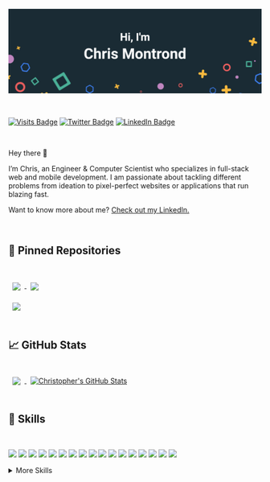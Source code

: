 [![Christopher's GitHub Banner](./assets/github-header.png)](https://www.linkedin.com/in/chris-montrond/)

<br>

[![Visits Badge](https://visitor-badge.glitch.me/badge?page_id=cmontrond.cmontrond)](https://www.linkedin.com/in/chris-montrond/)
[![Twitter Badge](https://img.shields.io/badge/Twitter-Profile-informational?style=flat&logo=twitter&logoColor=white&color=1CA2F1)](https://twitter.com/chris_montrond)
[![LinkedIn Badge](https://img.shields.io/badge/LinkedIn-Profile-informational?style=flat&logo=linkedin&logoColor=white&color=0D76A8)](https://www.linkedin.com/in/chris-montrond/)

<br>

<!-- INTRODUCTION-SECTION:START -->

Hey there 👋

I’m Chris, an Engineer & Computer Scientist who specializes in full-stack web and mobile development. I am passionate about tackling different problems from ideation to pixel-perfect websites or applications that run blazing fast.

Want to know more about me? [Check out my LinkedIn.](https://www.linkedin.com/in/chris-montrond/)

<!-- INTRODUCTION-SECTION:END -->

<!-- ## 📝 Latest Blog Posts -->

<!-- BLOG-POST-LIST:START -->

<!-- Coming soon... -->

<!-- BLOG-POST-LIST:END -->

<br>

## 📌 Pinned Repositories

<br>

<a href="https://github.com/cmontrond/ai-neural-ocr">
  <img align="center" style="margin:1rem 0.5rem" src="https://github-readme-stats.vercel.app/api/pin/?username=cmontrond&repo=ai-neural-ocr&title_color=ffffff&text_color=c9cacc&icon_color=4AB197&bg_color=1A2B34" />
</a>

<a href="https://github.com/cmontrond/ai-genetic-cars">
  <img align="center" style="margin:0.5rem" src="https://github-readme-stats.vercel.app/api/pin/?username=cmontrond&repo=ai-genetic-cars&title_color=ffffff&text_color=c9cacc&icon_color=4AB197&bg_color=1A2B34" />
</a>

<br>

<a href="https://github.com/cmontrond/GoPiGoLib">
  <img align="center" style="margin:0.5rem" src="https://github-readme-stats.vercel.app/api/pin/?username=cmontrond&repo=GoPiGoLib&title_color=ffffff&text_color=c9cacc&icon_color=4AB197&bg_color=1A2B34" />
</a>

<br>
<br>

## &#x1f4c8; GitHub Stats

<!-- GitHub Stats -->

<br>

<a href="https://github.com/cmontrond">
  <img align="center" style="margin:0.5rem" src="https://github-readme-stats.vercel.app/api/top-langs/?username=cmontrond&hide=html,css&title_color=ffffff&text_color=c9cacc&icon_color=4AB197&bg_color=1A2B34" />
</a>

<a href="https://github.com/cmontrond">
  <img align="center" style="margin:0.5rem" src="https://github-readme-stats.vercel.app/api?username=cmontrond&show_icons=true&line_height=27&count_private=true&title_color=ffffff&text_color=c9cacc&icon_color=4AB097&bg_color=1A2B34" alt="Christopher's GitHub Stats" />
</a>

<br>
<br>

## 💼 Skills

<br>

![](https://img.shields.io/badge/Code-React-informational?style=flat&logo=react&logoColor=white&color=4AB197)
![](https://img.shields.io/badge/Code-Rails-informational?style=flat&logo=ruby-on-rails&logoColor=white&color=4AB197)
![](https://img.shields.io/badge/Code-Laravel-informational?style=flat&logo=laravel&logoColor=white&color=4AB197)
![](https://img.shields.io/badge/Code-Android-informational?style=flat&logo=android&logoColor=white&color=4AB197)
![](https://img.shields.io/badge/Code-Python-informational?style=flat&logo=python&logoColor=white&color=4AB197)
![](https://img.shields.io/badge/Code-Ionic-informational?style=flat&logo=ionic&logoColor=white&color=4AB197)
![](https://img.shields.io/badge/Code-Redux-informational?style=flat&logo=Redux&logoColor=white&color=4AB197)
![](https://img.shields.io/badge/Code-Gatsby-informational?style=flat&logo=gatsby&logoColor=white&color=4AB197)
![](https://img.shields.io/badge/Code-JavaScript-informational?style=flat&logo=JavaScript&logoColor=white&color=4AB197)
![](https://img.shields.io/badge/Code-TypeScript-informational?style=flat&logo=TypeScript&logoColor=white&color=4AB197)
![](https://img.shields.io/badge/Code-Java-informational?style=flat&logo=Java&logoColor=white&color=4AB197)
![](https://img.shields.io/badge/Code-CSharp-informational?style=flat&logo=c-sharp&logoColor=white&color=4AB197)
![](https://img.shields.io/badge/Code-.NET-informational?style=flat&logo=.net&logoColor=white&color=4AB197)
![](https://img.shields.io/badge/Code-Go-informational?style=flat&logo=go&logoColor=white&color=4AB197)
![](https://img.shields.io/badge/Code-MySQL-informational?style=flat&logo=MySQL&logoColor=white&color=4AB197)
![](https://img.shields.io/badge/Code-PostgreSQL-informational?style=flat&logo=PostgreSQL&logoColor=white&color=4AB197)
![](https://img.shields.io/badge/Code-Oracle-informational?style=flat&logo=Oracle&logoColor=white&color=4AB197)


<details>
<summary>More Skills</summary>
<br>

![](https://img.shields.io/badge/Style-CSS-informational?style=flat&logo=css3&logoColor=white&color=4AB197)
![](https://img.shields.io/badge/Style-Bootstrap-informational?style=flat&logo=Bootstrap&logoColor=white&color=4AB197)
![](https://img.shields.io/badge/Style-Sass-informational?style=flat&logo=Sass&logoColor=white&color=4AB197)

<br>

![](https://img.shields.io/badge/Test-Jest-informational?style=flat&logo=jest&logoColor=white&color=4AB197)

<br>

![](https://img.shields.io/badge/Tools-Actions-informational?style=flat&logo=github-actions&logoColor=white&color=4AB197)
![](https://img.shields.io/badge/Tools-NPM-informational?style=flat&logo=npm&logoColor=white&color=4AB197)
![](https://img.shields.io/badge/Tools-Postman-informational?style=flat&logo=Postman&logoColor=white&color=4AB197)
![](https://img.shields.io/badge/Tools-Photoshop-informational?style=flat&logo=Adobe-Photoshop&logoColor=white&color=4AB197)
![](https://img.shields.io/badge/Tools-Illustrator-informational?style=flat&logo=Adobe-Illustrator&logoColor=white&color=4AB197)
![](https://img.shields.io/badge/Tools-GitHub-informational?style=flat&logo=GitHub&logoColor=white&color=4AB197)
![](https://img.shields.io/badge/Tools-GitLab-informational?style=flat&logo=GitLab&logoColor=white&color=4AB197)
![](https://img.shields.io/badge/Tools-Trello-informational?style=flat&logo=trello&logoColor=white&color=4AB197)
![](https://img.shields.io/badge/Tools-VSCode-informational?style=flat&logo=Visual%20Studio%20Code&logoColor=white&color=4AB197)
</details>
